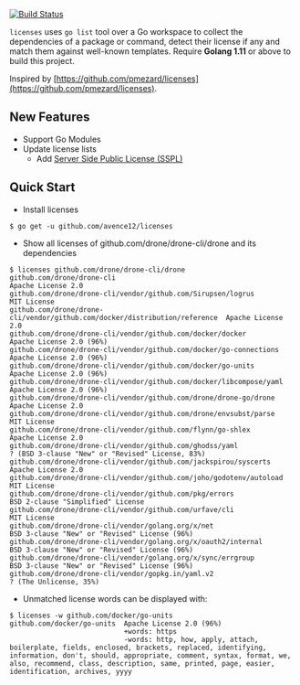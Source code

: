 [![Build Status](https://travis-ci.org/avence12/licenses.png?branch=master)](https://travis-ci.org/avence12/licenses)

`licenses` uses `go list` tool over a Go workspace to collect the dependencies
of a package or command, detect their license if any and match them against
well-known templates. Require **Golang 1.11** or above to build this project.

Inspired by [https://github.com/pmezard/licenses](https://github.com/pmezard/licenses).

## New Features

- Support Go Modules
- Update license lists
    - Add [Server Side Public License (SSPL)](https://www.mongodb.com/licensing/server-side-public-license)

## Quick Start

- Install licenses

```
$ go get -u github.com/avence12/licenses
```

- Show all licenses of github.com/drone/drone-cli/drone and its dependencies

```
$ licenses github.com/drone/drone-cli/drone
github.com/drone/drone-cli                                                  Apache License 2.0
github.com/drone/drone-cli/vendor/github.com/Sirupsen/logrus                MIT License
github.com/drone/drone-cli/vendor/github.com/docker/distribution/reference  Apache License 2.0
github.com/drone/drone-cli/vendor/github.com/docker/docker                  Apache License 2.0 (96%)
github.com/drone/drone-cli/vendor/github.com/docker/go-connections          Apache License 2.0 (96%)
github.com/drone/drone-cli/vendor/github.com/docker/go-units                Apache License 2.0 (96%)
github.com/drone/drone-cli/vendor/github.com/docker/libcompose/yaml         Apache License 2.0 (96%)
github.com/drone/drone-cli/vendor/github.com/drone/drone-go/drone           Apache License 2.0
github.com/drone/drone-cli/vendor/github.com/drone/envsubst/parse           MIT License
github.com/drone/drone-cli/vendor/github.com/flynn/go-shlex                 Apache License 2.0
github.com/drone/drone-cli/vendor/github.com/ghodss/yaml                    ? (BSD 3-clause "New" or "Revised" License, 83%)
github.com/drone/drone-cli/vendor/github.com/jackspirou/syscerts            Apache License 2.0
github.com/drone/drone-cli/vendor/github.com/joho/godotenv/autoload         MIT License
github.com/drone/drone-cli/vendor/github.com/pkg/errors                     BSD 2-clause "Simplified" License
github.com/drone/drone-cli/vendor/github.com/urfave/cli                     MIT License
github.com/drone/drone-cli/vendor/golang.org/x/net                          BSD 3-clause "New" or "Revised" License (96%)
github.com/drone/drone-cli/vendor/golang.org/x/oauth2/internal              BSD 3-clause "New" or "Revised" License (96%)
github.com/drone/drone-cli/vendor/golang.org/x/sync/errgroup                BSD 3-clause "New" or "Revised" License (96%)
github.com/drone/drone-cli/vendor/gopkg.in/yaml.v2                          ? (The Unlicense, 35%)
```

- Unmatched license words can be displayed with:

```
$ licenses -w github.com/docker/go-units
github.com/docker/go-units  Apache License 2.0 (96%)
                            +words: https
                            -words: http, how, apply, attach, boilerplate, fields, enclosed, brackets, replaced, identifying, information, don't, should, appropriate, comment, syntax, format, we, also, recommend, class, description, same, printed, page, easier, identification, archives, yyyy
```

